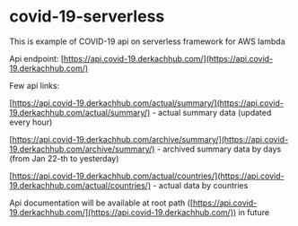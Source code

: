 # covid-19-serverless
This is example of COVID-19 api on serverless framework for AWS lambda

Api endpoint: [https://api.covid-19.derkachhub.com/](https://api.covid-19.derkachhub.com/)

Few api links:

[https://api.covid-19.derkachhub.com/actual/summary/](https://api.covid-19.derkachhub.com/actual/summary/) - actual summary data (updated every hour)

[https://api.covid-19.derkachhub.com/archive/summary/](https://api.covid-19.derkachhub.com/archive/summary/) - archived summary data by days (from Jan 22-th to yesterday)

[https://api.covid-19.derkachhub.com/actual/countries/](https://api.covid-19.derkachhub.com/actual/countries/) - actual data by countries

Api documentation will be available at root path ([https://api.covid-19.derkachhub.com/](https://api.covid-19.derkachhub.com/)) in future
